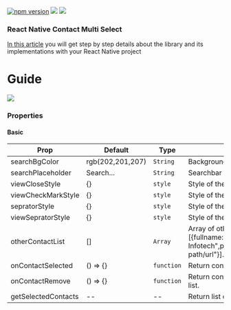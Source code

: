 <p align="left">
<a href="https://www.npmjs.com/package/react-native-contact-multi-select"><img alt="npm version" src="https://img.shields.io/badge/npm-v1.0.4-green.svg"></a>
<a href="https://www.npmjs.com/package/react-native-contact-multi-select"><img src="https://img.shields.io/badge/downloads-%3E1K-yellow.svg"></a>
<a href="https://www.npmjs.com/package/react-native-contact-multi-select"<><img src="https://img.shields.io/badge/license-MIT-orange.svg"></a>
</p>

### React Native Contact Multi Select


[In this article](https://www.logisticinfotech.com/blog/react-native-multi-select-library/) you will get step by step details about the library and its implementations with your React Native project

# Guide

![](RNContactMultiSelect.gif)

### Properties

#### Basic

| Prop                | Default          | Type       | Description                                                                                                               |
| ------------------- | ---------------- | ---------- | ------------------------------------------------------------------------------------------------------------------------- |
| searchBgColor       | rgb(202,201,207) | `String`   | Background color of searchbar.                                                                                            |
| searchPlaceholder   | Search...        | `String`   | Searchbar placeholder text.                                                                                               |
| viewCloseStyle      | {}               | `style`    | Style of the remove selected contact icon style.                                                                          |
| viewCheckMarkStyle  | {}               | `style`    | Style of the selected contact tick icon style .                                                                           |
| sepratorStyle       | {}               | `style`    | Style of the contact list seprator.                                                                                       |
| viewSepratorStyle   | {}               | `style`    | Style of the selected list and list seprator .                                                                            |
| otherContactList    | []               | `Array`    | Array of other contacts if need to add [{fullname:"Logistic Infotech",phonenumber:"123456789",avatar:"avatar path/url"}]. |
| onContactSelected   | () => {}         | `function` | Return contact item when selected.                                                                                        |
| onContactRemove     | () => {}         | `function` | Return contact item when removed from selected list.                                                                      |
| getSelectedContacts | --               | --         | Return list of the selected contacts.                                                                                     |
